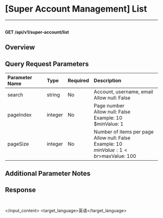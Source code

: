 # [Super Account Management] List

---

<br />**GET /api/v1/super-account/list**

## Overview



## Query Request Parameters

| Parameter Name | Type   | Required | Description                           |
|:--------------|:-------|:--------|:--------------------------------------|
| search        | string | No      | Account, username, email<br>Allow null: False <br> |
| pageIndex     | integer| No      | Page number<br>Allow null: False <br>Example: 10 <br>$minValue: 1 <br> |
| pageSize      | integer| No      | Number of items per page<br>Allow null: False <br>Example: 10 <br>$minValue: 1 <br>$maxValue: 100 <br> |

## Additional Parameter Notes



## Response
```shell
 
```


</input_content>
<target_language>英语</target_language>
</input>
</example>
